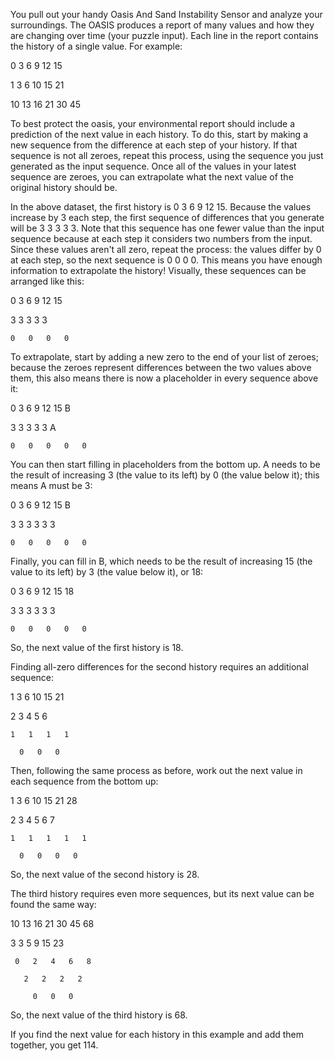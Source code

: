 You pull out your handy Oasis And Sand Instability Sensor and analyze your surroundings. The OASIS produces a report of many values and how they are changing over time (your puzzle input). Each line in the report contains the history of a single value. For example:

0 3 6 9 12 15

1 3 6 10 15 21

10 13 16 21 30 45

To best protect the oasis, your environmental report should include a prediction of the next value in each history. To do this, start by making a new sequence from the difference at each step of your history. If that sequence is not all zeroes, repeat this process, using the sequence you just generated as the input sequence. Once all of the values in your latest sequence are zeroes, you can extrapolate what the next value of the original history should be.

In the above dataset, the first history is 0 3 6 9 12 15. Because the values increase by 3 each step, the first sequence of differences that you generate will be 3 3 3 3 3. Note that this sequence has one fewer value than the input sequence because at each step it considers two numbers from the input. Since these values aren't all zero, repeat the process: the values differ by 0 at each step, so the next sequence is 0 0 0 0. This means you have enough information to extrapolate the history! Visually, these sequences can be arranged like this:

0   3   6   9  12  15

  3   3   3   3   3

    0   0   0   0

To extrapolate, start by adding a new zero to the end of your list of zeroes; because the zeroes represent differences between the two values above them, this also means there is now a placeholder in every sequence above it:

0   3   6   9  12  15   B

  3   3   3   3   3   A

    0   0   0   0   0

You can then start filling in placeholders from the bottom up. A needs to be the result of increasing 3 (the value to its left) by 0 (the value below it); this means A must be 3:

0   3   6   9  12  15   B

  3   3   3   3   3   3

    0   0   0   0   0

Finally, you can fill in B, which needs to be the result of increasing 15 (the value to its left) by 3 (the value below it), or 18:

0   3   6   9  12  15  18

  3   3   3   3   3   3

    0   0   0   0   0

So, the next value of the first history is 18.

Finding all-zero differences for the second history requires an additional sequence:

1   3   6  10  15  21

  2   3   4   5   6

    1   1   1   1

      0   0   0

Then, following the same process as before, work out the next value in each sequence from the bottom up:

1   3   6  10  15  21  28

  2   3   4   5   6   7

    1   1   1   1   1

      0   0   0   0

So, the next value of the second history is 28.

The third history requires even more sequences, but its next value can be found the same way:

10  13  16  21  30  45  68

   3   3   5   9  15  23

     0   2   4   6   8

       2   2   2   2

         0   0   0

So, the next value of the third history is 68.

If you find the next value for each history in this example and add them together, you get 114.

